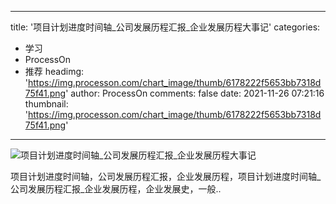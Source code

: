 
---
title: '项目计划进度时间轴_公司发展历程汇报_企业发展历程大事记'
categories: 
 - 学习
 - ProcessOn
 - 推荐
headimg: 'https://img.processon.com/chart_image/thumb/6178222f5653bb7318d75f41.png'
author: ProcessOn
comments: false
date: 2021-11-26 07:21:16
thumbnail: 'https://img.processon.com/chart_image/thumb/6178222f5653bb7318d75f41.png'
---

<div>   
<img class="thumb" alt="项目计划进度时间轴_公司发展历程汇报_企业发展历程大事记" src="https://img.processon.com/chart_image/thumb/6178222f5653bb7318d75f41.png" referrerpolicy="no-referrer">
<p>项目计划进度时间轴，公司发展历程汇报，企业发展历程，项目计划进度时间轴_公司发展历程汇报_企业发展历程，企业发展史，一般..</p>  
</div>
            